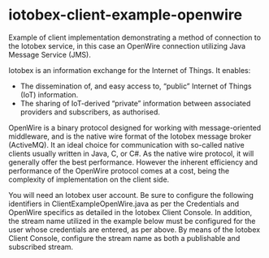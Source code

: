 # iotobex-client-example-openwire
Example of client implementation demonstrating a method of connection to the Iotobex service, in this case an OpenWire connection utilizing Java Message Service (JMS).

Iotobex is an information exchange for the Internet of Things. It enables:
- The dissemination of, and easy access to, “public” Internet of Things (IoT) information.
- The sharing of IoT-derived “private” information between associated providers and subscribers, as authorised.

OpenWire is a binary protocol designed for working with message-oriented middleware, and is the native wire format of the Iotobex message broker (ActiveMQ). It an ideal choice for communication with so-called native clients usually written in Java, C, or C#. As the native wire protocol, it will generally offer the best performance. However the inherent efficiency and performance of the OpenWire protocol comes at a cost, being the complexity of implementation on the client side.

You will need an Iotobex user account. Be sure to configure the following identifiers in ClientExampleOpenWire.java as per the Credentials and OpenWire specifics as detailed in the Iotobex Client Console. In addition, the stream name utilized in the example below must be configured for the user whose credentials are entered, as per above. By means of the Iotobex Client Console, configure the stream name as both a publishable and subscribed stream.
